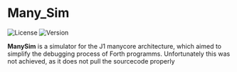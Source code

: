 # Many_Sim

![License](https://img.shields.io/badge/license-BSD3-blue.svg?style=flat)
![Version](https://img.shields.io/badge/Version-0.1-yellogreen.svg?style=flat)

**ManySim** is a simulator for the J1 manycore architecture, which aimed to simplify the debugging process
of Forth programms. Unfortunately this was not achieved, as it does not pull the sourcecode properly